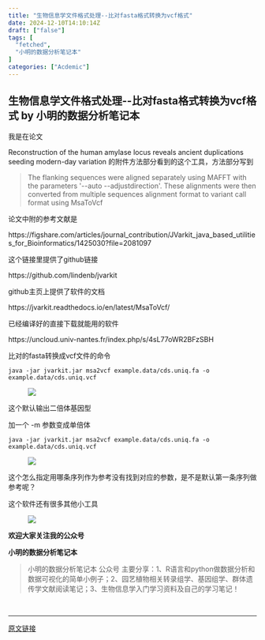 ```yaml
---
title: "生物信息学文件格式处理--比对fasta格式转换为vcf格式"
date: 2024-12-10T14:10:14Z
draft: ["false"]
tags: [
  "fetched",
  "小明的数据分析笔记本"
]
categories: ["Acdemic"]
---
```

生物信息学文件格式处理--比对fasta格式转换为vcf格式 by 小明的数据分析笔记本
------
<div><section data-tool="mdnice编辑器" data-website="https://www.mdnice.com" data-mpa-powered-by="yiban.io"><p data-tool="mdnice编辑器">我是在论文</p><p data-tool="mdnice编辑器">Reconstruction of the human amylase locus reveals ancient duplications seeding modern-day variation 的附件方法部分看到的这个工具，方法部分写到</p><blockquote data-tool="mdnice编辑器"><span></span><p>The flanking sequences were aligned separately using MAFFT with the parameters '--auto --adjustdirection'. These alignments were then converted from multiple sequences alignment format to variant call format using MsaToVcf</p></blockquote><p data-tool="mdnice编辑器">论文中附的参考文献是</p><p data-tool="mdnice编辑器">https://figshare.com/articles/journal_contribution/JVarkit_java_based_utilities_for_Bioinformatics/1425030?file=2081097</p><p data-tool="mdnice编辑器">这个链接里提供了github链接</p><p data-tool="mdnice编辑器">https://github.com/lindenb/jvarkit</p><p data-tool="mdnice编辑器">github主页上提供了软件的文档</p><p data-tool="mdnice编辑器">https://jvarkit.readthedocs.io/en/latest/MsaToVcf/</p><p data-tool="mdnice编辑器">已经编译好的直接下载就能用的软件</p><p data-tool="mdnice编辑器">https://uncloud.univ-nantes.fr/index.php/s/4sL77oWR2BFzSBH</p><p data-tool="mdnice编辑器">比对的fasta转换成vcf文件的命令</p><pre data-tool="mdnice编辑器"><span></span><code>java -jar jvarkit.jar msa2vcf example.data/cds.uniq.fa -o example.data/cds.uniq.vcf<br></code></pre><figure data-tool="mdnice编辑器"><img data-imgfileid="100014657" data-ratio="0.30833333333333335" data-src="https://mmbiz.qpic.cn/sz_mmbiz_png/t1wZDoUyFk4XUyuNIpibQVNTefk4ODic5Nd9sZbSvric8UcOJJ4kicn8Onll47KBU8nl9YJ5USWCl13c5LG9qUkW9w/640?wx_fmt=png&amp;from=appmsg" data-type="png" data-w="1080" src="https://mmbiz.qpic.cn/sz_mmbiz_png/t1wZDoUyFk4XUyuNIpibQVNTefk4ODic5Nd9sZbSvric8UcOJJ4kicn8Onll47KBU8nl9YJ5USWCl13c5LG9qUkW9w/640?wx_fmt=png&amp;from=appmsg"></figure><p data-tool="mdnice编辑器">这个默认输出二倍体基因型</p><p data-tool="mdnice编辑器">加一个 -m 参数变成单倍体</p><pre data-tool="mdnice编辑器"><span></span><code>java -jar jvarkit.jar msa2vcf example.data/cds.uniq.fa -o example.data/cds.uniq.vcf<br></code></pre><figure data-tool="mdnice编辑器"><img data-imgfileid="100014659" data-ratio="0.5157407407407407" data-src="https://mmbiz.qpic.cn/sz_mmbiz_png/t1wZDoUyFk4XUyuNIpibQVNTefk4ODic5Nfu6SBkO4a3hYsE8UOic4ibdiceFfYDiaeUHTjGU3Tm1nef9UFQkRvJicWFA/640?wx_fmt=png&amp;from=appmsg" data-type="png" data-w="1080" src="https://mmbiz.qpic.cn/sz_mmbiz_png/t1wZDoUyFk4XUyuNIpibQVNTefk4ODic5Nfu6SBkO4a3hYsE8UOic4ibdiceFfYDiaeUHTjGU3Tm1nef9UFQkRvJicWFA/640?wx_fmt=png&amp;from=appmsg"></figure><p data-tool="mdnice编辑器">这个怎么指定用哪条序列作为参考没有找到对应的参数，是不是默认第一条序列做参考呢？</p><p data-tool="mdnice编辑器">这个软件还有很多其他小工具</p><figure data-tool="mdnice编辑器"><img data-imgfileid="100014658" data-ratio="1.0867052023121386" data-src="https://mmbiz.qpic.cn/sz_mmbiz_png/t1wZDoUyFk4XUyuNIpibQVNTefk4ODic5NCehibQlzsMWib1GLUfZrmib0iabQGb782e3BtH5uEeDIxibR4rBIyL8X29A/640?wx_fmt=png&amp;from=appmsg" data-type="png" data-w="865" src="https://mmbiz.qpic.cn/sz_mmbiz_png/t1wZDoUyFk4XUyuNIpibQVNTefk4ODic5NCehibQlzsMWib1GLUfZrmib0iabQGb782e3BtH5uEeDIxibR4rBIyL8X29A/640?wx_fmt=png&amp;from=appmsg"></figure><p data-tool="mdnice编辑器"><strong>欢迎大家关注我的公众号</strong></p><p data-tool="mdnice编辑器"><strong>小明的数据分析笔记本</strong></p><section><mp-common-profile data-pluginname="mpprofile" data-id="MzI3NzQ3MTcxMg==" data-headimg="http://mmbiz.qpic.cn/mmbiz_png/t1wZDoUyFk5t1sOnM0iabvBhnfIj5YpyqrMib0E1MGCd9ibcYxaOPZd0GWhQBDvK2BPEwsicQxd6y5MHLfphnwHnow/0?wx_fmt=png" data-nickname="小明的数据分析笔记本" data-alias="" data-signature="分享R语言和python在生物信息领域做数据分析和数据可视化的简单小例子；偶尔会分享一些组学数据处理相关的内容" data-from="0" data-is_biz_ban="0" data-service_type="1"></mp-common-profile></section><p data-tool="mdnice编辑器"><strong></strong></p><blockquote data-tool="mdnice编辑器"><span></span><p>小明的数据分析笔记本 公众号 主要分享：1、R语言和python做数据分析和数据可视化的简单小例子；2、园艺植物相关转录组学、基因组学、群体遗传学文献阅读笔记；3、生物信息学入门学习资料及自己的学习笔记！</p></blockquote></section><p><br></p><p><mp-style-type data-value="3"></mp-style-type></p></div>  
<hr>
<a href="https://mp.weixin.qq.com/s/m0BCx_LBHCV9si7jASkHFA",target="_blank" rel="noopener noreferrer">原文链接</a>

